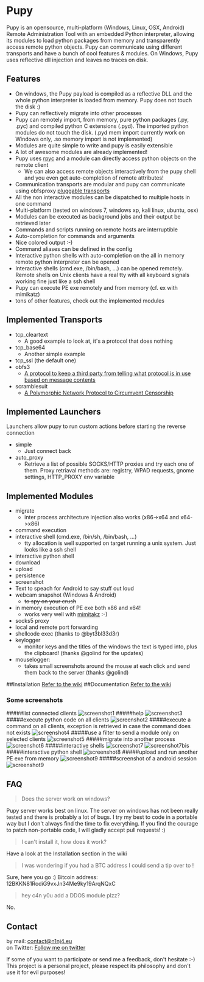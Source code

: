 # Pupy
Pupy is an opensource, multi-platform (Windows, Linux, OSX, Android) Remote Administration Tool with an embedded Python interpreter, allowing its modules to load python packages from memory and transparently access remote python objects. Pupy can communicate using different transports and have a bunch of cool features & modules. On Windows, Pupy uses reflective dll injection and leaves no traces on disk.

## Features
- On windows, the Pupy payload is compiled as a reflective DLL and the whole python interpreter is loaded from memory. Pupy does not touch the disk :)
- Pupy can reflectively migrate into other processes
- Pupy can remotely import, from memory, pure python packages (.py, .pyc) and compiled python C extensions (.pyd). The imported python modules do not touch the disk. (.pyd mem import currently work on Windows only, .so memory import is not implemented)
- Modules are quite simple to write and pupy is easily extensible
- A lot of awesome modules are already implemented!
- Pupy uses [rpyc](https://github.com/tomerfiliba/rpyc) and a module can directly access python objects on the remote client
  - We can also access remote objects interactively from the pupy shell and you even get auto-completion of remote attributes!
- Communication transports are modular and pupy can communicate using obfsproxy [pluggable transports](https://www.torproject.org/docs/pluggable-transports.html.en)
- All the non interactive modules can be dispatched to multiple hosts in one command
- Multi-platform (tested on windows 7, windows xp, kali linux, ubuntu, osx)
- Modules can be executed as background jobs and their output be retrieved later
- Commands and scripts running on remote hosts are interruptible
- Auto-completion for commands and arguments
- Nice colored output :-)
- Command aliases can be defined in the config  
- Interactive python shells with auto-completion on the all in memory remote python interpreter can be opened
- Interactive shells (cmd.exe, /bin/bash, ...) can be opened remotely. Remote shells on Unix clients have a real tty with all keyboard signals working fine just like a ssh shell
- Pupy can execute PE exe remotely and from memory (cf. ex with mimikatz)
- tons of other features, check out the implemented modules

## Implemented Transports
- tcp_cleartext
	- A good example to look at, it's a protocol that does nothing
- tcp_base64
	- Another simple example
- tcp_ssl (the default one)
- obfs3
	- [A protocol to keep a third party from telling what protocol is in use based on message contents](https://gitweb.torproject.org/pluggable-transports/obfsproxy.git/tree/doc/obfs3/obfs3-protocol-spec.txt)
- scramblesuit
	- [A Polymorphic Network Protocol to Circumvent Censorship](http://www.cs.kau.se/philwint/scramblesuit/)

## Implemented Launchers
Launchers allow pupy to run custom actions before starting the reverse connection
- simple
	- Just connect back
- auto_proxy
	- Retrieve a list of possible SOCKS/HTTP proxies and try each one of them. Proxy retriaval methods are: registry, WPAD requests, gnome settings, HTTP_PROXY env variable

## Implemented Modules
- migrate
  - inter process architecture injection also works (x86->x64 and x64->x86)
- command execution
- interactive shell (cmd.exe, /bin/sh, /bin/bash, ...)
	- tty allocation is well supported on target running a unix system. Just looks like a ssh shell
- interactive python shell
- download
- upload
- persistence
- screenshot
- Text to speach for Android to say stuff out loud
- webcam snapshot (Windows & Android)
	- ~~to spy on your crush~~
- in memory execution of PE exe both x86 and x64!
	- works very well with [mimitakz](https://github.com/gentilkiwi/mimikatz) :-)
- socks5 proxy
- local and remote port forwarding
- shellcode exec (thanks to @byt3bl33d3r)
- keylogger
	- monitor keys and the titles of the windows the text is typed into, plus the clipboard! (thanks @golind for the updates)
- mouselogger:
	- takes small screenshots around the mouse at each click and send them back to the server (thanks @golind)

##Installation
[Refer to the wiki](https://github.com/n1nj4sec/pupy/wiki/Installation)
##Documentation
[Refer to the wiki](https://github.com/n1nj4sec/pupy/wiki)

### Some screenshots
#####list connected clients
![screenshot1](https://github.com/n1nj4sec/pupy/raw/master/docs/screenshots/scr1.png "screenshot1")
#####help
![screenshot3](https://github.com/n1nj4sec/pupy/raw/master/docs/screenshots/help.png "screenshot3")
#####execute python code on all clients
![screenshot2](https://github.com/n1nj4sec/pupy/raw/master/docs/screenshots/scr2.png "screenshot2")
#####execute a command on all clients, exception is retrieved in case the command does not exists
![screenshot4](https://github.com/n1nj4sec/pupy/raw/master/docs/screenshots/scr3.png "screenshot4")
#####use a filter to send a module only on selected clients
![screenshot5](https://github.com/n1nj4sec/pupy/raw/master/docs/screenshots/filters.png "screenshot5")
#####migrate into another process
![screenshot6](https://github.com/n1nj4sec/pupy/raw/master/docs/screenshots/migrate.png "screenshot6")
#####interactive shells
![screenshot7](https://github.com/n1nj4sec/pupy/raw/master/docs/screenshots/interactive_shell.png "screenshot7")
![screenshot7bis](https://github.com/n1nj4sec/pupy/raw/master/docs/screenshots/interactive_shell2.png "screenshot7bis")
#####interactive python shell
![screenshot8](https://github.com/n1nj4sec/pupy/raw/master/docs/screenshots/pyshell.png "screenshot8")
#####upload and run another PE exe from memory
![screenshot9](https://github.com/n1nj4sec/pupy/raw/master/docs/screenshots/memory_exec.png "screenshot9")
#####screenshot of a android session
![screenshot9](https://github.com/n1nj4sec/pupy/raw/master/docs/screenshots/android.png "screenshot10")

## FAQ
> Does the server work on windows?

Pupy server works best on linux. The server on windows has not been really tested and there is probably a lot of bugs. I try my best to code in a portable way but I don't always find the time to fix everything. If you find the courage to patch non-portable code, I will gladly accept pull requests! :) 

> I can't install it, how does it work? 

Have a look at the Installation section in the wiki

> I was wondering if you had a BTC address I could send a tip over to !

Sure, here you go :)
Bitcoin address: 12BKKN81RodiG9vxJn34Me9ky19ArqNQxC 

> hey c4n y0u add a DDOS module plzz? 

No.

## Contact
by mail: contact@n1nj4.eu  
on Twitter: [Follow me on twitter](https://twitter.com/n1nj4sec)  

If some of you want to participate or send me a feedback, don't hesitate :-)  
This project is a personal project, please respect its philosophy and don't use it for evil purposes!  

